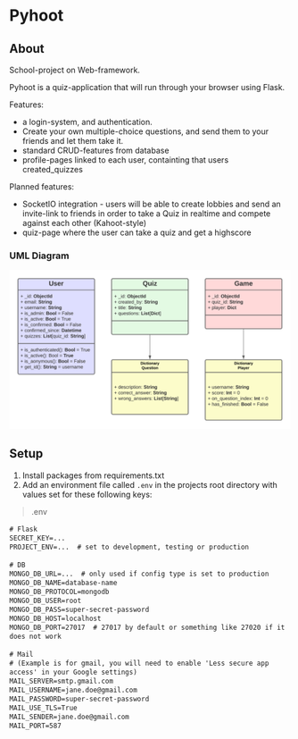 # Pyhoot

## About

School-project on Web-framework.

Pyhoot is a quiz-application that will run through your browser using Flask.

Features:

- a login-system, and authentication.
- Create your own multiple-choice questions, and send them to your friends and let them take it.
- standard CRUD-features from database
- profile-pages linked to each user, containting that users created_quizzes


Planned features:
- SocketIO integration - users will be able to create lobbies and send an invite-link to friends in order to take a Quiz in realtime and compete against each other (Kahoot-style)
- quiz-page where the user can take a quiz and get a highscore


### UML Diagram

![UML diagram of the MongoDB documents in the project](assets/pyhoot_uml.png?raw=true "Pyhoot UML diagram")


## Setup

1. Install packages from requirements.txt
2. Add an environment file called `.env` in the projects root directory with values set for these following keys:

> .env

    # Flask
    SECRET_KEY=...
    PROJECT_ENV=...  # set to development, testing or production

    # DB
    MONGO_DB_URL=...  # only used if config type is set to production
    MONGO_DB_NAME=database-name
    MONGO_DB_PROTOCOL=mongodb
    MONGO_DB_USER=root
    MONGO_DB_PASS=super-secret-password
    MONGO_DB_HOST=localhost
    MONGO_DB_PORT=27017  # 27017 by default or something like 27020 if it does not work
    
    # Mail 
    # (Example is for gmail, you will need to enable 'Less secure app access' in your Google settings)
    MAIL_SERVER=smtp.gmail.com
    MAIL_USERNAME=jane.doe@gmail.com
    MAIL_PASSWORD=super-secret-password
    MAIL_USE_TLS=True
    MAIL_SENDER=jane.doe@gmail.com
    MAIL_PORT=587